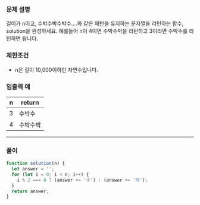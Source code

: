 ### 문제 설명

길이가 n이고, 수박수박수박수....와 같은 패턴을 유지하는 문자열을 리턴하는 함수, solution을 완성하세요. 예를들어 n이 4이면 수박수박을 리턴하고 3이라면 수박수를 리턴하면 됩니다.

### 제한조건

- n은 길이 10,000이하인 자연수입니다.

### 입출력 예

| n   | return   |
| --- | -------- |
| 3   | 수박수   |
| 4   | 수박수박 |

---

### 풀이

```javascript
function solution(n) {
  let answer = '';
  for (let i = 0; i < n; i++) {
    i % 2 === 0 ? (answer += '수') : (answer += '박');
  }
  return answer;
}
```
